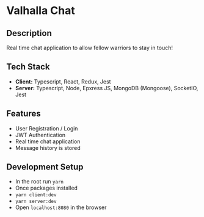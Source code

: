 # Valhalla Chat

## Description
Real time chat application to allow fellow warriors to stay in touch!

## Tech Stack
- **Client:** Typescript, React, Redux, Jest
- **Server:** Typescript, Node, Epxress JS, MongoDB (Mongoose), SocketIO, Jest

## Features
- User Registration / Login
- JWT Authentication
- Real time chat application
- Message history is stored


## Development Setup
- In the root run `yarn`
- Once packages installed
- `yarn client:dev`
- `yarn server:dev`
- Open `localhost:8080` in the browser